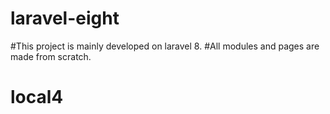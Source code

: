 # laravel-eight
#This project is mainly developed on laravel 8.
#All modules and pages are made from scratch.
# local4

